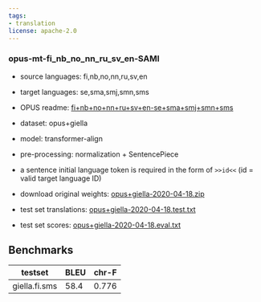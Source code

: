 ```yaml
---
tags:
- translation
license: apache-2.0
---
```


### opus-mt-fi_nb_no_nn_ru_sv_en-SAMI

* source languages: fi,nb,no,nn,ru,sv,en
* target languages: se,sma,smj,smn,sms
*  OPUS readme: [fi+nb+no+nn+ru+sv+en-se+sma+smj+smn+sms](https://github.com/Helsinki-NLP/OPUS-MT-train/blob/master/models/fi+nb+no+nn+ru+sv+en-se+sma+smj+smn+sms/README.md)

*  dataset: opus+giella
* model: transformer-align
* pre-processing: normalization + SentencePiece
* a sentence initial language token is required in the form of `>>id<<` (id = valid target language ID)
* download original weights: [opus+giella-2020-04-18.zip](https://object.pouta.csc.fi/OPUS-MT-models/fi+nb+no+nn+ru+sv+en-se+sma+smj+smn+sms/opus+giella-2020-04-18.zip)
* test set translations: [opus+giella-2020-04-18.test.txt](https://object.pouta.csc.fi/OPUS-MT-models/fi+nb+no+nn+ru+sv+en-se+sma+smj+smn+sms/opus+giella-2020-04-18.test.txt)
* test set scores: [opus+giella-2020-04-18.eval.txt](https://object.pouta.csc.fi/OPUS-MT-models/fi+nb+no+nn+ru+sv+en-se+sma+smj+smn+sms/opus+giella-2020-04-18.eval.txt)

## Benchmarks

| testset               | BLEU  | chr-F |
|-----------------------|-------|-------|
| giella.fi.sms 	| 58.4 	| 0.776 |

